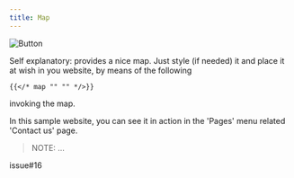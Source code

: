```yaml
---
title: Map
---
```


![Button](/uploads/shortcodes/map.png "Map")

Self explanatory: provides a nice  map.
Just style (if needed) it and place it at wish in you website, by means of the following 


```
{{</* map "" "" */>}}
```

invoking the map.

In this sample website, you can see it in action in the 'Pages' menu related 'Contact us' page.

> NOTE: ...

issue#16
